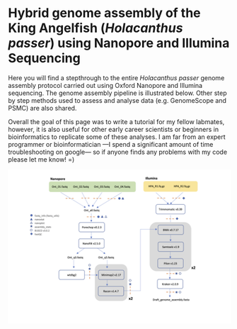 # Hybrid genome assembly of the King Angelfish (*Holacanthus passer*) using Nanopore and Illumina Sequencing
Here you will find a stepthrough to the entire *Holacanthus passer* genome assembly protocol carried out using Oxford Nanopore and Illumina sequencing. The genome assembly pipeline is illustrated below. Other step by step methods used to assess and analyse data (e.g. GenomeScope and PSMC) are also shared. 

Overall the goal of this page was to write a tutorial for my fellow labmates, however, it is also useful for other early career scientists or beginners in bioinformatics to replicate some of these analyses. I am far from an expert programmer or bioinformatician &mdash;I spend a significant amount of time troubleshooting on google&mdash; so if anyone finds any problems with my code please let me know! =)

<p align="center">
<img src="images/HPA_Genome_assembly_pipeline.png" width="1000"/>
</p>
